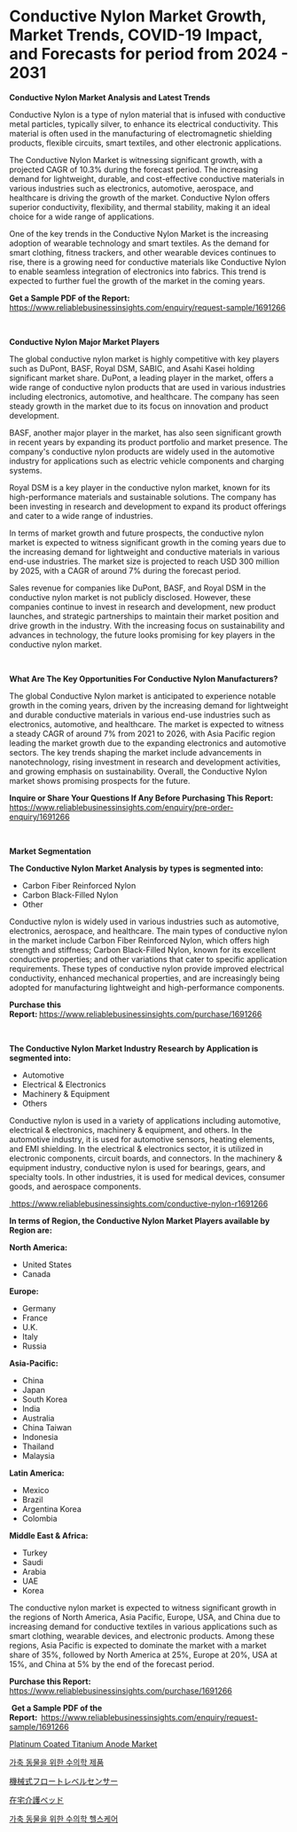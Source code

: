 <p><h1>Conductive Nylon Market Growth, Market Trends, COVID-19 Impact, and Forecasts for period from 2024 - 2031</h1></p><p><strong>Conductive Nylon Market Analysis and Latest Trends</strong></p>
<p><p>Conductive Nylon is a type of nylon material that is infused with conductive metal particles, typically silver, to enhance its electrical conductivity. This material is often used in the manufacturing of electromagnetic shielding products, flexible circuits, smart textiles, and other electronic applications.</p><p>The Conductive Nylon Market is witnessing significant growth, with a projected CAGR of 10.3% during the forecast period. The increasing demand for lightweight, durable, and cost-effective conductive materials in various industries such as electronics, automotive, aerospace, and healthcare is driving the growth of the market. Conductive Nylon offers superior conductivity, flexibility, and thermal stability, making it an ideal choice for a wide range of applications.</p><p>One of the key trends in the Conductive Nylon Market is the increasing adoption of wearable technology and smart textiles. As the demand for smart clothing, fitness trackers, and other wearable devices continues to rise, there is a growing need for conductive materials like Conductive Nylon to enable seamless integration of electronics into fabrics. This trend is expected to further fuel the growth of the market in the coming years.</p></p>
<p><strong>Get a Sample PDF of the Report:&nbsp;</strong> <a href="https://www.reliablebusinessinsights.com/enquiry/request-sample/1691266">https://www.reliablebusinessinsights.com/enquiry/request-sample/1691266</a></p>
<p>&nbsp;</p>
<p><strong>Conductive Nylon Major Market Players</strong></p>
<p><p>The global conductive nylon market is highly competitive with key players such as DuPont, BASF, Royal DSM, SABIC, and Asahi Kasei holding significant market share. DuPont, a leading player in the market, offers a wide range of conductive nylon products that are used in various industries including electronics, automotive, and healthcare. The company has seen steady growth in the market due to its focus on innovation and product development.</p><p>BASF, another major player in the market, has also seen significant growth in recent years by expanding its product portfolio and market presence. The company's conductive nylon products are widely used in the automotive industry for applications such as electric vehicle components and charging systems.</p><p>Royal DSM is a key player in the conductive nylon market, known for its high-performance materials and sustainable solutions. The company has been investing in research and development to expand its product offerings and cater to a wide range of industries.</p><p>In terms of market growth and future prospects, the conductive nylon market is expected to witness significant growth in the coming years due to the increasing demand for lightweight and conductive materials in various end-use industries. The market size is projected to reach USD 300 million by 2025, with a CAGR of around 7% during the forecast period.</p><p>Sales revenue for companies like DuPont, BASF, and Royal DSM in the conductive nylon market is not publicly disclosed. However, these companies continue to invest in research and development, new product launches, and strategic partnerships to maintain their market position and drive growth in the industry. With the increasing focus on sustainability and advances in technology, the future looks promising for key players in the conductive nylon market.</p></p>
<p>&nbsp;</p>
<p><strong>What Are The Key Opportunities For Conductive Nylon Manufacturers?</strong></p>
<p><p>The global Conductive Nylon market is anticipated to experience notable growth in the coming years, driven by the increasing demand for lightweight and durable conductive materials in various end-use industries such as electronics, automotive, and healthcare. The market is expected to witness a steady CAGR of around 7% from 2021 to 2026, with Asia Pacific region leading the market growth due to the expanding electronics and automotive sectors. The key trends shaping the market include advancements in nanotechnology, rising investment in research and development activities, and growing emphasis on sustainability. Overall, the Conductive Nylon market shows promising prospects for the future.</p></p>
<p><strong>Inquire or Share Your Questions If Any Before Purchasing This Report:</strong> <a href="https://www.reliablebusinessinsights.com/enquiry/pre-order-enquiry/1691266">https://www.reliablebusinessinsights.com/enquiry/pre-order-enquiry/1691266</a></p>
<p>&nbsp;</p>
<p><strong>Market Segmentation</strong></p>
<p><strong>The Conductive Nylon Market Analysis by types is segmented into:</strong></p>
<p><ul><li>Carbon Fiber Reinforced Nylon</li><li>Carbon Black-Filled Nylon</li><li>Other</li></ul></p>
<p><p>Conductive nylon is widely used in various industries such as automotive, electronics, aerospace, and healthcare. The main types of conductive nylon in the market include Carbon Fiber Reinforced Nylon, which offers high strength and stiffness; Carbon Black-Filled Nylon, known for its excellent conductive properties; and other variations that cater to specific application requirements. These types of conductive nylon provide improved electrical conductivity, enhanced mechanical properties, and are increasingly being adopted for manufacturing lightweight and high-performance components.</p></p>
<p><strong>Purchase this Report:&nbsp;</strong><a href="https://www.reliablebusinessinsights.com/purchase/1691266">https://www.reliablebusinessinsights.com/purchase/1691266</a></p>
<p>&nbsp;</p>
<p><strong>The Conductive Nylon Market Industry Research by Application is segmented into:</strong></p>
<p><ul><li>Automotive</li><li>Electrical & Electronics</li><li>Machinery & Equipment</li><li>Others</li></ul></p>
<p><p>Conductive nylon is used in a variety of applications including automotive, electrical & electronics, machinery & equipment, and others. In the automotive industry, it is used for automotive sensors, heating elements, and EMI shielding. In the electrical & electronics sector, it is utilized in electronic components, circuit boards, and connectors. In the machinery & equipment industry, conductive nylon is used for bearings, gears, and specialty tools. In other industries, it is used for medical devices, consumer goods, and aerospace components.</p></p>
<p><a href="https://www.reliablebusinessinsights.com/conductive-nylon-r1691266">&nbsp;https://www.reliablebusinessinsights.com/conductive-nylon-r1691266</a></p>
<p><strong>In terms of Region, the Conductive Nylon Market Players available by Region are:</strong></p>
<p>
    <p> <strong> North America: </strong>
        <ul>
            <li>United States</li>
            <li>Canada</li>
        </ul>
        </p> 
    <p> <strong> Europe: </strong>
        <ul>
            <li>Germany</li>
            <li>France</li>
            <li>U.K.</li>
            <li>Italy</li>
            <li>Russia</li>
        </ul>
        </p> 
    <p> <strong> Asia-Pacific: </strong>
        <ul>
            <li>China</li>
            <li>Japan</li>
            <li>South Korea</li>
            <li>India</li>
            <li>Australia</li>
            <li>China Taiwan</li>
            <li>Indonesia</li>
            <li>Thailand</li>
            <li>Malaysia</li>
        </ul>
        </p> 
    <p> <strong> Latin America: </strong>
        <ul>
            <li>Mexico</li>
            <li>Brazil</li>
            <li>Argentina Korea</li>
            <li>Colombia</li>
        </ul>
        </p> 
    <p> <strong> Middle East & Africa: </strong>
        <ul>
            <li>Turkey</li>
            <li>Saudi</li>
            <li>Arabia</li>
            <li>UAE</li>
            <li>Korea</li>
        </ul>
    </p>
    </p>
<p><p>The conductive nylon market is expected to witness significant growth in the regions of North America, Asia Pacific, Europe, USA, and China due to increasing demand for conductive textiles in various applications such as smart clothing, wearable devices, and electronic products. Among these regions, Asia Pacific is expected to dominate the market with a market share of 35%, followed by North America at 25%, Europe at 20%, USA at 15%, and China at 5% by the end of the forecast period.</p></p>
<p><strong>Purchase this Report: </strong><a href="https://www.reliablebusinessinsights.com/purchase/1691266">https://www.reliablebusinessinsights.com/purchase/1691266</a></p>
<p>&nbsp;<strong>Get a Sample PDF of the Report:&nbsp;&nbsp;</strong><a href="https://www.reliablebusinessinsights.com/enquiry/request-sample/1691266">https://www.reliablebusinessinsights.com/enquiry/request-sample/1691266</a></p>
<p><strong></strong></p>
<p><p><a href="https://github.com/dancokkoe288/Market-Research-Report-List-1/blob/main/platinum-coated-titanium-anode-market.md">Platinum Coated Titanium Anode Market</a></p><p><a href="https://medium.com/@roula.ayoub-saad/%EA%B0%80%EC%B6%95-%EB%8F%99%EB%AC%BC%EC%9D%84-%EC%9C%84%ED%95%9C-%EC%88%98%EC%9D%98%ED%95%99-%EC%A0%9C%ED%92%88-%EC%8B%9C%EC%9E%A5-%EC%A0%90%EC%9C%A0%EC%9C%A8-%EB%B0%8F-%EC%83%88%EB%A1%9C%EC%9A%B4-%ED%8A%B8%EB%A0%8C%EB%93%9C-%EB%B6%84%EC%84%9D-%EC%9C%A0%ED%98%95-%EC%9D%91%EC%9A%A9-%EC%B5%9C%EC%A2%85-%EC%82%AC%EC%9A%A9-%EB%B0%8F-2024%EB%85%84%EB%B6%80%ED%84%B0-2031%EB%85%84%EA%B9%8C%EC%A7%80%EC%9D%98-%EC%98%88%EC%B8%A1%EC%9D%84-%ED%86%B5%ED%95%B4-750da7f65702">가축 동물을 위한 수의학 제품</a></p><p><a href="https://github.com/oqxogxyvqe90775/Market-Research-Report-List-2/blob/main/5195090134794.md">機械式フロートレベルセンサー</a></p><p><a href="https://medium.com/@hazelnutt83/2024%E5%B9%B4%E3%81%8B%E3%82%892031%E5%B9%B4%E3%81%BE%E3%81%A7%E3%81%AE%E6%9C%9F%E9%96%93%E3%81%AB%E3%81%8A%E3%81%91%E3%82%8B%E3%83%9B%E3%83%BC%E3%83%A0%E3%82%B1%E3%82%A2%E3%83%99%E3%83%83%E3%83%89%E5%B8%82%E5%A0%B4%E3%81%AE%E6%96%B0%E8%88%88%E3%83%88%E3%83%AC%E3%83%B3%E3%83%89%E3%81%A8%E5%B0%86%E6%9D%A5%E3%81%AE%E5%B1%95%E6%9C%9B-9c8d04e2affd">在宅介護ベッド</a></p><p><a href="https://medium.com/@roula.ayoub-saad/%EA%B0%80%EC%B6%95-%EB%8F%99%EB%AC%BC%EC%9D%84-%EC%9C%84%ED%95%9C-%EC%88%98%EC%9D%98%ED%95%99-%EB%B3%B4%EA%B1%B4-%EC%8B%9C%EC%9E%A5-%EA%B7%9C%EB%AA%A8-%EB%B0%8F-%EC%A0%90%EC%9C%A0%EC%9C%A8-%EB%B6%84%EC%84%9D-%EC%84%B1%EC%9E%A5-%EB%8F%99%ED%96%A5-%EB%B0%8F-%EC%98%88%EC%B8%A1-2024%EB%85%84-2031%EB%85%84-41fd124bcf4f">가축 동물을 위한 수의학 헬스케어</a></p></p>